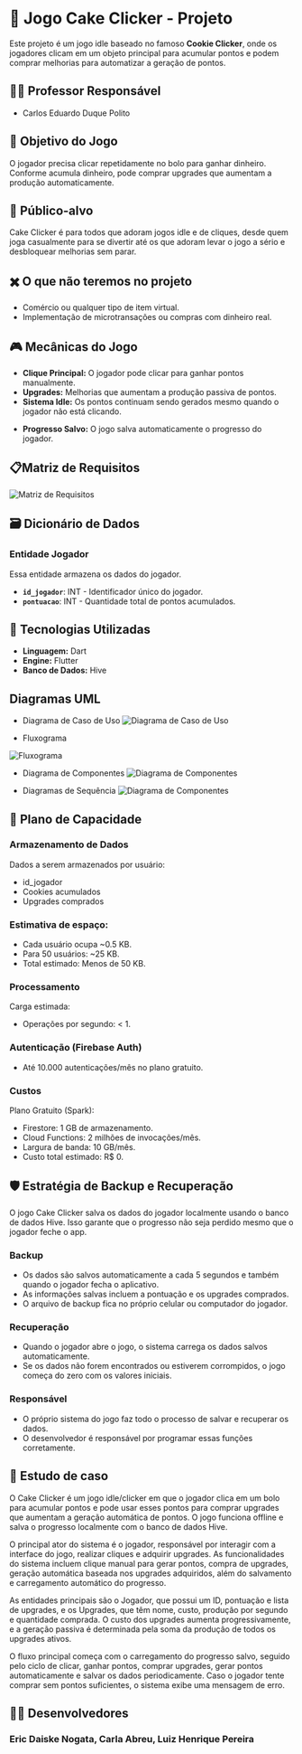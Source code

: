 # 🎂 Jogo Cake Clicker - Projeto

Este projeto é um jogo idle baseado no famoso **Cookie Clicker**, onde os jogadores clicam em um objeto principal para acumular pontos e podem comprar melhorias para automatizar a geração de pontos.

## 👨‍🏫 Professor Responsável 

+ Carlos Eduardo Duque Polito

## 📌 Objetivo do Jogo
O jogador precisa clicar repetidamente no bolo para ganhar dinheiro. Conforme acumula dinheiro, pode comprar upgrades que aumentam a produção automaticamente.

## 👥 Público-alvo
Cake Clicker é para todos que adoram jogos idle e de cliques, desde quem joga casualmente para se divertir até os que adoram levar o jogo a sério e desbloquear melhorias sem parar. 

## ✖️ O que não teremos no projeto
+ Comércio ou qualquer tipo de item virtual.
+ Implementação de microtransações ou compras com dinheiro real.

## 🎮 Mecânicas do Jogo
- **Clique Principal:** O jogador pode clicar para ganhar pontos manualmente.
- **Upgrades:** Melhorias que aumentam a produção passiva de pontos.
- **Sistema Idle:** Os pontos continuam sendo gerados mesmo quando o jogador não está clicando.
<!-- - **Loja de Melhorias:** Permite comprar upgrades para aumentar a produção. -->
- **Progresso Salvo:** O jogo salva automaticamente o progresso do jogador.


## 📋Matriz de Requisitos

![Matriz de Requisitos](https://i.imgur.com/PtClEIt.png)


## 🗃️ Dicionário de Dados

### **Entidade Jogador**
Essa entidade armazena os dados do jogador.

- **`id_jogador`**: INT - Identificador único do jogador.
- **`pontuacao`**: INT - Quantidade total de pontos acumulados.
<!-- - **`upgrades_comprados`**: JSON - Lista de melhorias adquiridas. -->

<!-- ### **Entidade Upgrades**
Essa entidade define os upgrades disponíveis no jogo.

- **`id_upgrade`**: INT - Identificador único do upgrade.
- **`nome_upgrade`**: VARCHAR(45) - Nome do upgrade.
- **`custo`**: INT - Custo em pontos para comprar o upgrade.
- **`multiplicador`**: FLOAT - Multiplicador que aumenta a produção de pontos. -->

<!-- ### **Entidade Progresso**
Essa entidade armazena o progresso do jogador.

- **`id_progresso`**: INT - Identificador único do progresso salvo.
- **`id_jogador`**: INT - Relacionamento com a entidade `Jogador`.
- **`data_ultimo_login`**: DATE - Data do último login do jogador. -->

## 🚀 Tecnologias Utilizadas
- **Linguagem:** Dart
- **Engine:** Flutter
- **Banco de Dados:** Hive


## Diagramas UML

- Diagrama de Caso de Uso
![Diagrama de Caso de Uso](https://i.imgur.com/5qmpe3Y.jpeg)

- Fluxograma

![Fluxograma](https://i.imgur.com/dUHqss0.jpeg)

- Diagrama de Componentes
![Diagrama de Componentes](https://i.imgur.com/NbTVrmY.png)

- Diagramas de Sequência
![Diagrama de Componentes](https://i.imgur.com/RMVZrtJ.png)


## 📔 Plano de Capacidade
### Armazenamento de Dados
  Dados a serem armazenados por usuário:
- id_jogador
- Cookies acumulados
- Upgrades comprados

### Estimativa de espaço:
- Cada usuário ocupa ~0.5 KB.
- Para 50 usuários: ~25 KB.
- Total estimado: Menos de 50 KB.

### Processamento
Carga estimada:
- Operações por segundo: < 1.

### Autenticação (Firebase Auth)
- Até 10.000 autenticações/mês no plano gratuito.

### Custos
Plano Gratuito (Spark):
- Firestore: 1 GB de armazenamento.
- Cloud Functions: 2 milhões de invocações/mês.
- Largura de banda: 10 GB/mês.
- Custo total estimado: R$ 0.

## 🛡️ Estratégia de Backup e Recuperação

O jogo Cake Clicker salva os dados do jogador localmente usando o banco de dados Hive. Isso garante que o progresso não seja perdido mesmo que o jogador feche o app.

### Backup

- Os dados são salvos automaticamente a cada 5 segundos e também quando o jogador fecha o aplicativo.
- As informações salvas incluem a pontuação e os upgrades comprados.
- O arquivo de backup fica no próprio celular ou computador do jogador.

### Recuperação
- Quando o jogador abre o jogo, o sistema carrega os dados salvos automaticamente.
- Se os dados não forem encontrados ou estiverem corrompidos, o jogo começa do zero com os valores iniciais.

### Responsável
- O próprio sistema do jogo faz todo o processo de salvar e recuperar os dados.
- O desenvolvedor é responsável por programar essas funções corretamente.


## 📘 Estudo de caso

O Cake Clicker é um jogo idle/clicker em que o jogador clica em um bolo para acumular pontos e pode usar esses pontos para comprar upgrades que aumentam a geração automática de pontos. O jogo funciona offline e salva o progresso localmente com o banco de dados Hive.

O principal ator do sistema é o jogador, responsável por interagir com a interface do jogo, realizar cliques e adquirir upgrades. As funcionalidades do sistema incluem clique manual para gerar pontos, compra de upgrades, geração automática baseada nos upgrades adquiridos, além do salvamento e carregamento automático do progresso.

As entidades principais são o Jogador, que possui um ID, pontuação e lista de upgrades, e os Upgrades, que têm nome, custo, produção por segundo e quantidade comprada. O custo dos upgrades aumenta progressivamente, e a geração passiva é determinada pela soma da produção de todos os upgrades ativos.

O fluxo principal começa com o carregamento do progresso salvo, seguido pelo ciclo de clicar, ganhar pontos, comprar upgrades, gerar pontos automaticamente e salvar os dados periodicamente. Caso o jogador tente comprar sem pontos suficientes, o sistema exibe uma mensagem de erro.

<!-- Esse estudo de caso serve como base para a criação de diagramas UML, como casos de uso, classes, sequência e atividades. -->

## 👨‍💻 Desenvolvedores

### Eric Daiske Nogata, Carla Abreu, Luiz Henrique Pereira


<!-- ## 5️⃣ Documentação de Tabelas e Colunas
- Os tipos de dados foram definidos para garantir consistência e eficiência.
- A normalização foi aplicada para evitar redundâncias.
- Chaves primárias e estrangeiras asseguram integridade referencial.

## 6️⃣ Modelos Conceitual, Lógico e Físico
- **Modelo Conceitual:** Define as entidades e relacionamentos de maneira abstrata.
- **Modelo Lógico:** Estrutura os dados usando tabelas, atributos e relacionamentos.
- **Modelo Físico:** Implementação final no banco de dados, incluindo índices e constraints.

## 7️⃣ Plano de Projeto Inicial
| Etapa | Descrição |
|------|------------|
| Definição do Banco de Dados | Criar estrutura inicial (MER, Modelos) |
| Implementação | Desenvolver o banco com SQL |
| Testes | Validar estrutura e consistência dos dados |
| Deploy | Subir banco para ambiente de produção |
| Manutenção | Monitorar e otimizar desempenho | -->


<!-- ## 🛠️ Como Rodar o Jogo
1. Clone o repositório:
   ```sh
   git clone https://github.com/seu-usuario/seu-repositorio.git -->
